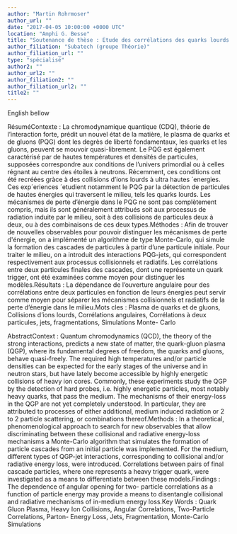 ```yaml
---
author: "Martin Rohrmoser"
author_url: ""
date: "2017-04-05 10:00:00 +0000 UTC"
location: "Amphi G. Besse"
title: "Soutenance de thèse : Etude des corrélations des quarks lourds dans les collisions d'ions lourds et de leur rôle dans la compréhension des mécanismes de perte d'énergie dans le plasma de quarks et de gluons"
author_filiation: "Subatech (groupe Théorie)"
author_filiation_url: ""
type: "spécialisé"
author2: ""
author_url2: ""
author_filiation2: ""
author_filiation_url2: ""
title2: ""
---
```

English bellow

RésuméContexte : La chromodynamique quantique (CDQ), théorie de l’interaction forte, prédit un nouvel état de la matière, le plasma de quarks et de gluons (PQG) dont les degrès de liberté fondamentaux, les quarks et les gluons, peuvent se mouvoir quasi-librement. Le PQG est également caractérisé par de hautes températures et densités de particules, supposées correspondre aux conditions de l’univers primordial ou à celles régnant au centre des étoiles à neutrons. Récemment, ces conditions ont été recréées gràce à des collisions d’ions lourds à ultra hautes ´energies. Ces exp´eriences ´etudient notamment le PQG par la détection de particules de hautes énergies qui traversent le milieu, tels les quarks lourds. Les mécanismes de perte d’énergie dans le PQG ne sont pas complètement compris, mais ils sont généralement attribués soit aux processus de radiation induite par le milieu, soit à des collisions de particules deux à deux, ou à des combinaisons de ces deux types.Méthodes : Afin de trouver de nouvelles observables pour pouvoir distinguer les mécanismes de perte d'énergie, on a implémenté un algorithme de type Monte-Carlo, qui simule la formation des cascades de particules à partir d’une particule initiale. Pour traiter le milieu, on a introduit des interactions PQG-jets, qui correspondent respectivement aux processus collisionnels et radiatifs. Les corrélations entre deux particules finales des cascades, dont une représente un quark trigger, ont été examinées comme moyen pour distinguer les modèles.Résultats : La dépendance de l’ouverture angulaire pour des corrélations entre deux particules en fonction de leurs énergies peut servir comme moyen pour séparer les mécanismes collisionnels et radiatifs de la perte d’énergie dans le milieu.Mots cles : Plasma de quarks et de gluons, Collisions d’ions lourds, Corrélations angulaires, Corrélations à deux particules, jets, fragmentations, Simulations Monte- Carlo

AbstractContext : Quantum chromodynamics (QCD), the theory of the strong interactions, predicts a new state of matter, the quark-gluon plasma (QGP), where its fundamental degrees of freedom, the quarks and gluons, behave quasi-freely. The required high temperatures and/or particle densities can be expected for the early stages of the universe and in neutron stars, but have lately become accessible by highly energetic collisions of heavy ion cores. Commonly, these experiments study the QGP by the detection of hard probes, i.e. highly energetic particles, most notably heavy quarks, that pass the medium. The mechanisms of their energy-loss in the QGP are not yet completely understood. In particular, they are attributed to processes of either additional, medium induced radiation or 2 to 2 particle scattering, or combinations thereof.Methods : In a theoretical, phenomenological approach to search for new observables that allow discriminating between these collisional and radiative energy-loss mechanisms a Monte-Carlo algorithm that simulates the formation of particle cascades from an initial particle was implemented. For the medium, different types of QGP-jet interactions, corresponding to collisional and/or radiative energy loss, were introduced. Correlations between pairs of final cascade particles, where one represents a heavy trigger quark, were investigated as a means to differentiate between these models.Findings : The dependence of angular opening for two- particle correlations as a function of particle energy may provide a means to disentangle collisional and radiative mechanisms of in-medium energy loss.Key Words : Quark Gluon Plasma, Heavy Ion Collisions, Angular Correlations, Two-Particle Correlations, Parton- Energy Loss, Jets, Fragmentation, Monte-Carlo Simulations
